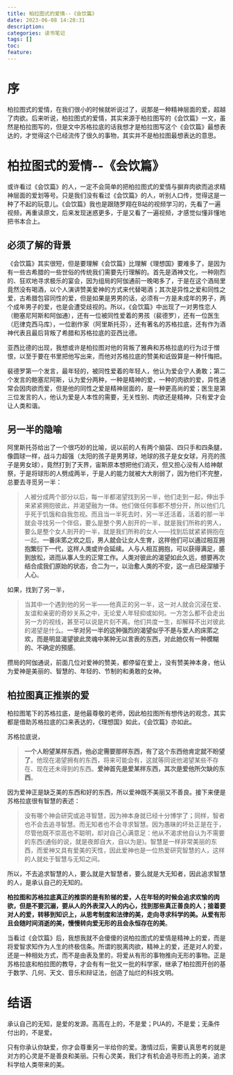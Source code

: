```yaml
---
title: 柏拉图式的爱情--《会饮篇》
date: 2023-06-08 14:28:31
description:
categories: 读书笔记
tags: []
toc:
feature:
---
```


# 序

柏拉图式的爱情，在我们很小的时候就听说过了，说那是一种精神层面的爱，超越了肉欲。后来听说，柏拉图式的爱情，其实来源于柏拉图写的《会饮篇》一文，虽然是柏拉图写的，但是文中苏格拉底的话我想才是柏拉图写这个《会饮篇》最想表达的，才觉得这个已经流传了很久的事物，其实并不是柏拉图最想表达的意思。

<!-- more -->

# 柏拉图式的爱情--《会饮篇》

或许看过《会饮篇》的人，一定不会简单的把柏拉图式的爱情与摒弃肉欲而追求精神层面的爱划等号。只是我们没有看过《会饮篇》的人，听别人口传，觉得这是一种了不起的玩意儿。《会饮篇》我也是跟随罗翔在B站的视频学习的，先看了一遍视频，再重读原文，后来发现迷惑更多，于是又看了一遍视频，才感觉似懂非懂地把书本合上。

## 必须了解的背景

《会饮篇》其实很短，但是要理解《会饮篇》比理解《理想国》要难多了，是因为有一些古希腊的一些世俗的传统我们需要先行理解的。首先是酒神文化，一种刚烈的、狂欢地寻求极乐的宴会，因为组局的阿伽通前一晚喝多了，于是在这个酒局里竟然没有喝酒，以个人演讲赞美爱神的方式来代替喝酒；其次是异性之爱和同性之爱，古希腊包容同性的爱，但是如果是男男的话，必须有一方是未成年的男子，两个成年男子的爱，也是会遭受歧视的。所以，《会饮篇》中出现了一对男性恋人（鲍塞尼阿斯和阿伽通），还有一位被同性爱着的男孩（裴德罗），还有一位医生（厄律克西马库），一位剧作家（阿里斯托芬），还有著名的苏格拉底，还有作为酒神代表且最后背叛了希腊和苏格拉底的亚西比德。

亚西比德的出现，我想或许是柏拉图对他的背叛了雅典和苏格拉底的行为过于憎恨，以至于要在书里把他写出来，而他对苏格拉底的赞美和诋毁算是一种忏悔把。

裴德罗第一个发言，最年轻的，被同性爱着的年轻人，他认为爱会宁人勇敢；第二个发言的鲍塞尼阿斯，认为爱分两种，一种是精神的爱，一种的肉欲的爱，异性通常会因肉欲而爱，但是他的同性之爱是精神层面的，是一种更高尚的爱；医生是第三位发言的人，他认为爱是人本性的需要，无关性别、肉欲还是精神，只有爱才会让人类和谐。

## 另一半的隐喻

阿里斯托芬给出了一个很巧妙的比喻，说以前的人有两个脑袋、四只手和四条腿，像圆球一样，战斗力超强（太阳的孩子是男男球，地球的孩子是女女球，月亮的孩子是男女球），竟然打到了天界，宙斯原本想把他们消灭，但又担心没有人给神献祭，于是将球形的人劈成两半，于是人的能力就被大大削弱了，因为他们不完整，总要去寻觅另一半：

> 人被分成两个部分以后，每一半都渴望找到另一半，他们走到一起，伸出手来紧紧拥抱彼此，并渴望融为一体。他们做任何事都不想分开，所以他们几乎死于饥饿和自我忽视。而且当一半死去时，另一半还活着，活着的那一半就会寻找另一个伴侣，要么是整个男人剖开的一半，就是我们所称的男人，要么是整个女人剖开的一半，就是我们所称的女人——找到后就紧紧拥抱在一起。**一番床笫之欢之后，男人就会让女人生育，这样他们可以通过相互拥抱繁衍下一代，这样人类或许会延续。人与人相互拥抱，可以获得满足，感到放松，进而从事人生的正常工作。人类对彼此的渴望如此久远，想要再次结合成我们原始的状态，合二为一，以治愈人类的不安，这一点已经深植于人心**。
>

如果，找到了另一半，

>当其中一个遇到他的另一半——他真正的另一半，这一对人就会沉浸在爱、友谊和亲密的奇妙关系之中，无论爱人年轻抑或如何。一方怎么都不会走出另一方的视线，甚至可以说是片刻不离。他们共度一生，却解释不出对彼此的渴望是什么。**一半对另一半的这种强烈的渴望似乎不是与爱人的床笫之欢，而是明显渴望彼此灵魂中某种无以言表的东西，对此她仅有一种模糊的、不确定的预感**。
>

攒局的阿伽通说，前面几位对爱神的赞美，都停留在爱上，没有赞美神本身，他认为爱神是美丽的、智慧的、年轻的、节制的和勇敢的女神。

## 柏拉图真正推崇的爱

柏拉图笔下的苏格拉底，是他最尊敬的老师，因此柏拉图所有想传达的观念，其实都是借助苏格拉底的口来表达的，《理想国》如此，《会饮篇》亦如此。

苏格拉底说，

> **一个人盼望某样东西，他必定需要那样东西，有了这个东西他肯定就不盼望了**。他现在渴望拥有的东西，将来可能会有，这就等同说他渴望某些不存在、现在还未得到的东西。**爱神首先是爱某样东西，其次是爱他所欠缺的东西**。

因为爱神正是缺乏美的东西和好的东西，所以爱神既不美丽又不善良。接下来便是苏格拉底很有智慧的表述：

>没有哪个神会研究或追寻智慧，因为神本身就已经十分博学了；同样，智者也不会去追寻智慧。而无知者也不会寻求智慧。因为愚昧的坏处正是在于，尽管他既不崇高也不聪明，却对自己心满意足：他从不渴求他自认为不需要的东西(通俗的说，就是夜郎自大，自以为是)。智慧是一样非常美丽的东西，而爱神又具有爱美的天性，因此爱神也是一位热爱研究智慧的人，这样的人就处于智慧与无知之间。

所以，不去追求智慧的人，要么就是大智慧者，要么就是大无知者，因此追求智慧的人，是承认自己的无知的。

**柏拉图和苏格拉底真正的推崇的是有阶梯的爱，人在年轻的时候会追求欢愉的肉欲，但是不要沉溺，要从人的外表深入人的内心，找到那些真正善良的人；接着要对人的爱，转移到知识上，从思考制度和法律的美，走向寻求科学的美。从爱有形且会随时间消逝的美，慢慢转向爱无形的且会永恒存在的美**。

当看过《会饮篇》后，我想我就不会傻傻的说柏拉图式的爱情是精神上的爱，而是将爱智求知作为人生的终极信条。所谓的脱离肉欲，精神上的爱，还是对人的爱，还是一种相处方式，而不是由表及里的，将爱从有形的事物推向无形的事物。正是苏格拉底和柏拉图的教导，才会有有一批又一批的科学家，继承了柏拉图开创的基于数学、几何、天文、音乐和辩证法，创造了灿烂的科技文明。

# 结语

承认自己的无知，是爱的发源。高高在上的，不是爱；PUA的，不是爱；无条件付出的，不是爱。

只有你承认你缺爱，你才会尊重另一半给你的爱。激情过后，需要认真思考的就是对方的心灵是不是善良和美丽。只有心灵美，我们才有机会追寻形而上的美，追求科学给人类带来的美。